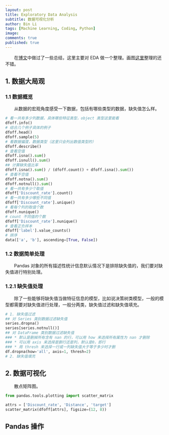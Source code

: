 ```yaml
---
layout: post
title: Exploratory Data Analysis
subtitle: 数据可视化分析
author: Bin Li
tags: [Machine Learning, Coding, Python]
image: 
comments: true
published: true
---
```


　　在[博文](http://hi-bin.com/2019-03-15-feature-engineering/)中做过了一些总结，这里主要对 EDA 做一个整理。画图[这里](http://frankchen.xyz/2018/01/12/Data-Science-Notes/)整理的还不错。

## 1. 数据大局观
### 1.1 数据概览
　　从数据的宏观角度感受一下数据，包括有哪些类型的数据，缺失值怎么样。
```python
# 看一共有多少列数据，具体哪些特征类型，object 类型这里能看
dfoff.info()
# 结合几个例子具体的例子
dfoff.head()
dfoff.sample(5)
# 看数据偏度，数据类型（这里只会列出数值类型的）
dfoff.describe()
# 查看空值
dfoff.isna().sum()
dfoff.isnull().sum()
## 计算缺失值比率
dfoff.isna().sum() / (dfoff.count() + dfoff.isna().sum())
# 查看不空值
dfoff.notna().sum()
dfoff.notnull().sum()
# 看一共有多少个取值
dfoff['Discount_rate'].count()
# 看一共有多少哪些不同值
dfoff['Discount_rate'].unique()
# 看每个列的取值个数
dfoff.nunique()
# count 不同值的个数
dfoff['Discount_rate'].nunique()
# 查看正负样本
dfoff['label'].value_counts()
# 排序
data(['a', 'b'], ascending=[True, False])
```

### 1.2 数据简单处理
　　Pandas 对象的所有描述性统计信息默认情况下是排除缺失值的，我们要对缺失值进行特别处理。

### 1.2.1 缺失值处理
　　除了一些能够将缺失值当做特征信息的模型，比如说决策树类模型，一般的模型都需要对缺失值进行处理，一般分两类，缺失值过滤和缺失值填充。

```python
# 1. 缺失值过滤
## 对 Series 类别数据过滤缺失值
series.dropna()
series[series.notnull()]
## 对 DataFrame 类别数据过滤缺失值
### * 默认是删掉所有含有 nan 的行，可以用 how 来选择所有属性为 nan 才删除
### * 可以用 axis 来选择是删行还是列，默认是0，即行
### * 用 thresh 来选择一行或一列缺失值大于等于多少时才删
df.dropna(how='all', axis=1, thresh=2)
# 2. 缺失值填充
```

## 2. 数据可视化

　　散点矩阵图。
```python
from pandas.tools.plotting import scatter_matrix

attrs = ['Discount_rate', 'Distance', 'target']
scatter_matrix(dfoff[attrs], figsize=(12, 8))
```
## Pandas 操作


